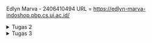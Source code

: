 Edlyn Marva - 2406410494
URL = https://edlyn-marva-indoshop.pbp.cs.ui.ac.id/



<p>
<details>
<summary>Tugas 2</summary>


1. penjelasan implementasi checklist secara step-by-step
    1) membuat direktori lokal dengan nama indo-shop
    2) pertama, saya membuat virtual environment dengan menjalankan perintah python -m venv env
    3) mengaktifkan virtual environment dengan perintah env\Scripts\activate
    4) membuat berkas requirements.txt yang berisi beberapa library termasuk django
    5) melakukan instalasi dengan menjalankan perintah pip install -r requirements.txt
    6) membuat proyek Django dengan perintah django-admin startproject indo_shop
   

    7) untuk membuat app main jalankan perintah python manage.py startapp main
    8) kemudian daftarkan aplikasi main di dalam berkas settings.py bagian INSTALLED_APPS
    9) kemudian, pada models.py saya membuat model dengan nama product yang berisi atribut yang telah ditentukan. saya juga menambahkan method __str__ yang mengembalikan nama produk
    10) pada views.py saya membuat fungsi show_main yang berisi dictionary context. fungsi ini mengembalikan request HTTP yang dikirim pengguna, berkas template (main.html) untuk me-render tampilan, dan dictionary context.
    11) buat main/templates/main.html. kemudian saya melakukan penyesuaian tampilan untuk menampilkan nilai yang diterima dari show_main

    12) buat main/urls.py kemudian import show_main dari main/views dan tambahkan daftar aturan URL sehingga ketika user membuka alamat url, Django akan jalankan fungsi show_main. Rute ini dinamakan show_main --> path('', show_main, name='show_main')
    13) setelah itu, untuk melakukan routing di level proyek perlu dilakukan penyesuaian di indo_shop/urls.py. Impor pola rute dari aplikasi main dengan menambahkan path('', include('main.urls')) dalam list urlpatterns
    14) untuk melakukan deployment, saya membuat projek baru di PWS. mengisi kredensial database, dan memasukkan link projek pws ke settings.py
    15) setelah itu saya mengirim perubahan kode dari komputer ke server git PWS

2.  bagan : https://drive.google.com/file/d/1vI4FYW-tt3X2YnKFDUs7_8o-a367fPv3/view?usp=sharing
    1) User mengakses aplikasi lewat browser → misalnya http://localhost:8000/home.
    2) Web server (saat development biasanya pakai server bawaan Django dengan python manage.py runserver) menerima request itu.
    3) Server tersebut lalu meneruskan request ke Django framework, lewat sistem URL routing (urls.py) untuk mencari view yang sesuai.
    4) View memproses request (bisa akses models, jalankan logika, dll.) dan menghasilkan konteks data dari view. 
    5) Mesin ini kemudian merender template HTML yang sesuai 
    5) Response dikirim kembali ke user lewat server.

3. Di project ini, settings.py penting karena berfungsi sebagai pusat konfigurasi Django yang mengatur jalannya aplikasi main, mulai dari mendaftarkannya di INSTALLED_APPS, mengatur environment lewat .env (misalnya PRODUCTION=False untuk development), menyimpan pengaturan keamanan seperti SECRET_KEY dan DEBUG, hingga koneksi ke database, static files, serta template. Tanpa settings.py, project tidak akan tahu aplikasi mana yang aktif, bagaimana cara terhubung ke database, atau mode apa yang sedang dijalankan.

4. pada saat makemigrations, django mengecek perubahan pada models dan membuat file baru yang mencatat perubahan pada database. setelah terbuat, perintah migrate akan mengecek berkas perubahan kemudian mengekusi database sehingga tabel/kolom terbentuk di database sesuai model. Kedua perintah ini dijalankan supaya kode model di models.py sinkron dengan database nyata

5. menurut saya Django layak dijadikan landasan dalam pembelajaran pengembangan perangkat lunak karena framework ini menawarkan ekosistem yang menyeluruh dan terintegrasi melalui filosofi “batteries-included”, sehingga berbagai kebutuhan fundamental—mulai dari manajemen basis data, autentikasi, hingga user admin tersedia secara bawaan dan siap digunakan. Dengan arsitektur Model-View-Template (MVT) yang jelas, Django mendorong penggunaan kode yang terstruktur, serta penerapan prinsip Don’t Repeat Yourself (DRY) yang krusial dalam membangun sistem berskala besar. Selain itu, keamanan yang terjamin melalui perlindungan default terhadap serangan umum, ditambah dengan besarnya komunitas global yang juga menggunakan Django, menjadikan ini tidak hanya efisien untuk mempercepat proses pengembangan, tetapi juga relevan sebagai kerangka konseptual dalam memahami praktik terbaik industri perangkat lunak.

6. Menurut saya, tutorial 1 kemarin sudah sangat baik. Setiap command yang saya tidak pahami dapat saya pelajari lebih lanjut dengan saangat mudah karena asdos memberikan keterangan yang mudah dimengerti untuk setiap bagiannya. Selain itu, petunjuk mengenai apa yang harus dilakukan sudah disusun dengan sangat baik sehingga mudah diikuti
    

</details>
<details>
    <summary> Tugas 3</summary>
postman utl = https://drive.google.com/drive/folders/1GWu1P0OkPzyD2C1SjRl9fKzgSig__-hG?usp=sharing
    
1. Kita memerlukan data delivery dalam pengimplementasian sebuah platform karena platform modern biasanya memisahkan tampilan depan (frontend) seperti website atau aplikasi mobile, dengan logika dan penyimpanan data di belakang (backend). Data delivery berfungsi sebagai jembatan yang menghubungkan kedua bagian ini, memungkinkan mereka untuk saling berkomunikasi dengan bertukar data terstruktur seperti JSON atau XML.

2. Saya pribadi lebih menyukai JSON  karena formatnya sederhana, mudah dibaca. Sintaksnya sederhana tanpa tag pembuka-penutup panjang sehingga ukuran data lebih kecil, sedangkan XML lebih panjang dan rumit sehingga kini jarang dipakai kecuali untuk dokumen atau sistem lama. Json juga lebih cepat di parsing. Hal ini juga yang membuat JSON lebih populer

3. is_valid() pada form Django memeriksa apakah data yang dikirim sesuai aturan field dan validator di form, sekaligus menjalankan proses cleaning. Kita membutuhkannya agar hanya data yang sudah lolos pengecekan (misal  panjang url, format angka ) yang diproses atau disimpan ke database. Kita membutuhkannya untuk mmastikan data yang disimpan ke database konsisten dan mematuhi aturan bisnilogic yang telah ditetapkan

4. Kita membutuhkan csrf_token untuk melindungi form dan request POST kita dari serangan Cross-Site Request Forgery (CSRF). CSRF adalah serangan dimana seorang penyerang menipu korban (yang sudah login) untuk melakukan sebuah tindakan (request) di website target tanpa sepengetahuan korban. Jika form Django tidak menyertakan csrf_token, server akan menolak request POST tersebut karena server membandingkan token yang dikirim dengan token yang disimpan di server. 

5. Berikut langkah yang saya lakukan

    1) pertama saya membuat file base.html pada direktori template root sebagai kerangka layout utama 
    2) kemudian main/forms.py saya membuat class ProductForm untuk membuat Product baru. Di sini saya membuat fields yang perlu diisi oleh user seperti name, price dll.
    3) saya membuat template create_product.html yang  mengextends base.html dan akan generate{% csrf_token %} random. Template ini akan menampilkan ProductForm 
    4) forms tadi diimpor ke views dan saya membuat function create_product yang mengembalikan dict berisi ProductForm dan akan menmpilkannya di create_product.html.
    5) impor function ke main/urls.py dan menambahkan URL ke dalan urlpatterns
    6) Setelah itu saya membuat function show_product di views.py yang akan menampilkan detail produk apabila ditemukan di product_detail.html
    7) kemudian saya mengimpor function tersebut ke urls.py dan menambahkan path URL ke variable urlpatterns
    8) pada berkas views.py saya menambahkan 4 fungsi baru yaitu show_xml, show_json, show_xml_by_id, show_json_by_id yang masing masing sesuai namanya akan mengambil  object Product di database (di filter sesuai uuid apabila show by id) kemudian format objek diubah menjadi xml/json sesuai request dan mengirim string xml ataupun json ke browser klien sehingga tidak dikenali sebagai html biasa
    9) selain itu pada fungsi show_xml_by_id & show_json_by_id saya menambahkan try and except yang akan menghandle apabila tidak ditemukan objek yang memiliki uuid yang di request
    10) untuk melakukan routing saya mengimpor function yang sudah dibuat pada views.py ke ,main/urls.py 
    11) setelah itu saya menambahkan path URL ke dalam urlpatterns untuk mengakses fungsi yang sudah diimpor tadi





</details>
</p>
